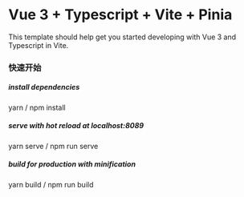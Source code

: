 <!--
 * @Author: Anxure
 * @Github: https://github.com/Anxure
 * @Desc:
 * @Date: 2021-06-25 10:27:34
 * @LastEditors: Anxure
 * @LastEditTime: 2022-05-30 11:20:06
-->
# Vue 3 + Typescript + Vite + Pinia

This template should help get you started developing with Vue 3 and Typescript in Vite.

### 快速开始
##### install dependencies

yarn / npm install

#####  serve with hot reload at localhost:8089

yarn serve / npm run serve

#####  build for production with minification

yarn build / npm run build
